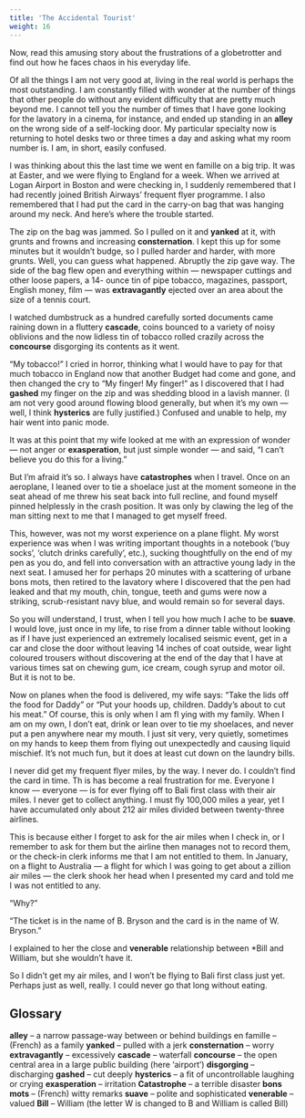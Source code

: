```yaml
---
title: 'The Accidental Tourist'
weight: 16
---
```


Now, read this amusing story about the frustrations of a globetrotter and find out how he faces chaos in his everyday life. 

Of all the things I am not very good at, living in the real world is perhaps the most outstanding. I am constantly filled with wonder at the number of things that other people do without any evident difficulty that are pretty much beyond me. I cannot tell you the number of times that I have gone looking for the lavatory in a cinema, for instance, and ended up standing in an **alley** on the wrong side of a self-locking door. My particular specialty now is returning to hotel desks two or three times a day and asking what my room number is. I am, in short, easily confused.

I was thinking about this the last time we went en famille on a big trip. It was at Easter, and we were flying to England for a week. When we arrived at Logan Airport in Boston and were checking in, I suddenly remembered that I had recently joined British Airways’ frequent flyer programme. I also remembered that I had put the card in the carry-on bag that was hanging around my neck. And here’s where the trouble started.

The zip on the bag was jammed. So I pulled on it and **yanked** at it, with grunts and frowns and increasing **consternation**. I kept this up for some minutes but it wouldn’t budge, so I pulled harder and harder, with more grunts. Well, you can guess what happened. Abruptly the zip gave way. The side of the bag flew open and everything within — newspaper cuttings and other loose papers, a 14- ounce tin of pipe tobacco, magazines, passport, English money, film — was **extravagantly** ejected over an area about the size of a tennis court.

I watched dumbstruck as a hundred carefully sorted documents came raining down in a fluttery **cascade**, coins bounced to a variety of noisy oblivions and the now lidless tin of tobacco rolled crazily across the **concourse** disgorging its contents as it went. 

“My tobacco!” I cried in horror, thinking what I would have to pay for that much tobacco in England now that another Budget had come and gone, and then changed the cry to “My finger! My finger!” as I discovered that I had **gashed** my finger on the zip and was shedding blood in a lavish manner. (I am not very good around flowing blood generally, but when it’s my own — well, I think **hysterics** are fully justified.) Confused and unable to help, my hair went into panic mode. 

It was at this point that my wife looked at me with an expression of wonder — not anger or **exasperation**, but just simple wonder — and said, “I can’t believe you do this for a living.” 

But I’m afraid it’s so. I always have **catastrophes** when I travel. Once on an aeroplane, I leaned over to tie a shoelace just at the moment someone in the seat ahead of me threw his seat back into full recline, and found myself pinned helplessly in the crash position. It was only by clawing the leg of the man sitting next to me that I managed to get myself freed.

This, however, was not my worst experience on a plane flight. My worst experience was when I was writing important thoughts in a notebook (‘buy socks’, ‘clutch drinks carefully’, etc.), sucking thoughtfully on the end of my pen as you do, and fell into conversation with an attractive young lady in the next seat. I amused her for perhaps 20 minutes with a scattering of urbane bons mots, then retired to the lavatory where I discovered that the pen had leaked and that my mouth, chin, tongue, teeth and gums were now a striking, scrub-resistant navy blue, and would remain so for several days.

So you will understand, I trust, when I tell you how much I ache to be **suave**. I would love, just once in my life, to rise from a dinner table without looking as if I have just experienced an extremely localised seismic event, get in a car and close the door without leaving 14 inches of coat outside, wear light coloured trousers without discovering at the end of the day that I have at various times sat on chewing gum, ice cream, cough syrup and motor oil. But it is not to be. 

Now on planes when the food is delivered, my wife says: “Take the lids off the food for Daddy” or “Put your hoods up, children. Daddy’s about to cut his meat.” Of course, this is only when I am fl ying with my family. When I am on my own, I don’t eat, drink or lean over to tie my shoelaces, and never put a pen anywhere near my mouth. I just sit very, very quietly, sometimes on my hands to keep them from flying out unexpectedly and causing liquid mischief. It’s not much fun, but it does at least cut down on the laundry bills. 

I never did get my frequent flyer miles, by the way. I never do. I couldn’t find the card in time. Th is has become a real frustration for me. Everyone I know — everyone — is for ever flying off to Bali first class with their air miles. I never get to collect anything. I must fly 100,000 miles a year, yet I have accumulated only about 212 air miles divided between twenty-three airlines.

This is because either I forget to ask for the air miles when I check in, or I remember to ask for them but the airline then manages not to record them, or the check-in clerk informs me that I am not entitled to them. In January, on a flight to Australia — a flight for which I was going to get about a zillion air miles — the clerk shook her head when I presented my card and told me I was not entitled to any. 

“Why?” 

“The ticket is in the name of B. Bryson and the card is in the name of W. Bryson.” 

I explained to her the close and **venerable** relationship between *Bill and William, but she wouldn’t have it. 

So I didn’t get my air miles, and I won’t be flying to Bali first class just yet. Perhaps just as well, really. I could never go that long without eating.

## Glossary

**alley** – a narrow passage-way between or behind buildings 
en famille – (French) as a family 
**yanked** – pulled with a jerk 
**consternation** – worry 
**extravagantly** – excessively 
**cascade** – waterfall 
**concourse** – the open central area in a large public building (here ‘airport’) 
**disgorging** – discharging
**gashed** – cut deeply 
**hysterics** – a fit of uncontrollable laughing or crying 
**exasperation** – irritation 
**Catastrophe** – a terrible disaster 
**bons mots** – (French) witty remarks 
**suave** – polite and sophisticated 
**venerable** – valued 
**Bill** – William (the letter W is changed to B and William is called Bill)
